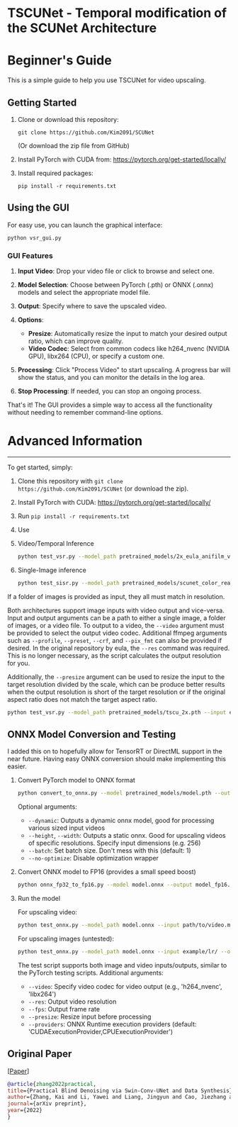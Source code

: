 # TSCUNet - Temporal modification of the SCUNet Architecture

# Beginner's Guide

This is a simple guide to help you use TSCUNet for video upscaling.

## Getting Started

1. Clone or download this repository: 
   ```
   git clone https://github.com/Kim2091/SCUNet
   ```
   (Or download the zip file from GitHub)

2. Install PyTorch with CUDA from: https://pytorch.org/get-started/locally/

3. Install required packages:
   ```
   pip install -r requirements.txt
   ```

## Using the GUI

For easy use, you can launch the graphical interface:

```
python vsr_gui.py
```

### GUI Features

1. **Input Video**: Drop your video file or click to browse and select one.

2. **Model Selection**: Choose between PyTorch (.pth) or ONNX (.onnx) models and select the appropriate model file.

3. **Output**: Specify where to save the upscaled video.

4. **Options**:
   - **Presize**: Automatically resize the input to match your desired output ratio, which can improve quality.
   - **Video Codec**: Select from common codecs like h264_nvenc (NVIDIA GPU), libx264 (CPU), or specify a custom one.

5. **Processing**: Click "Process Video" to start upscaling. A progress bar will show the status, and you can monitor the details in the log area.

6. **Stop Processing**: If needed, you can stop an ongoing process.

That's it! The GUI provides a simple way to access all the functionality without needing to remember command-line options.

# Advanced Information
---------
To get started, simply: 
1. Clone this repository with `git clone https://github.com/Kim2091/SCUNet` (or download the zip). 
2. Install PyTorch with CUDA: https://pytorch.org/get-started/locally/
3. Run `pip install -r requirements.txt`
4. Use 

1. Video/Temporal Inference

    ```bash
    python test_vsr.py --model_path pretrained_models/2x_eula_anifilm_vsr.pth --input example/lr/ --output example/sr/ --depth 16
    ```

2. Single-Image inference

    ```bash
    python test_sisr.py --model_path pretrained_models/scunet_color_real_psnr.pth --input example/lr/ --output example/sr/ --depth 16
    ```
If a folder of images is provided as input, they all must match in resolution.
    
Both architectures support image inputs with video output and vice-versa. Input and output arguments can be a path to either a single image, a folder of images, or a video file. To output to a video, the `--video` argument must be provided to select the output video codec. Additional ffmpeg arguments such as `--profile`, `--preset`, `--crf`, and `--pix_fmt` can also be provided if desired. In the original repository by eula, the `--res` command was required. This is no longer necessary, as the script calculates the output resolution for you.

Additionally, the `--presize` argument can be used to resize the input to the target resolution divided by the scale, which can be produce better results when the output resolution is short of the target resolution or if the original aspect ratio does not match the target aspect ratio.
```bash
python test_vsr.py --model_path pretrained_models/tscu_2x.pth --input example/lr_video.mp4 --output example/sr_video.mp4 --video libx264 --presize
```

ONNX Model Conversion and Testing
----------
I added this on to hopefully allow for TensorRT or DirectML support in the near future. Having easy ONNX conversion should make implementing this easier.

1. Convert PyTorch model to ONNX format

    ```bash
    python convert_to_onnx.py --model pretrained_models/model.pth --output model.onnx --dynamic
    ```
    Optional arguments:
    - `--dynamic`: Outputs a dynamic onnx model, good for processing various sized input videos
    - `--height`, `--width`: Outputs a static onnx. Good for upscaling videos of specific resolutions. Specify input dimensions (e.g. 256)
    - `--batch`: Set batch size. Don't mess with this (default: 1)
    - `--no-optimize`: Disable optimization wrapper

2. Convert ONNX model to FP16 (provides a small speed boost)

    ```bash
    python onnx_fp32_to_fp16.py --model model.onnx --output model_fp16.onnx
    ```

3. Run the model

    For upscaling video:
    ```bash
    python test_onnx.py --model_path model.onnx --input path/to/video.mp4 --output path/to/output.mp4
    ```

    For upscaling images (untested):
    ```bash
    python test_onnx.py --model_path model.onnx --input example/lr/ --output example/sr/
    ```
    
    The test script supports both image and video inputs/outputs, similar to the PyTorch testing scripts. Additional arguments:
    - `--video`: Specify video codec for video output (e.g., 'h264_nvenc', 'libx264')
    - `--res`: Output video resolution
    - `--fps`: Output frame rate
    - `--presize`: Resize input before processing
    - `--providers`: ONNX Runtime execution providers (default: 'CUDAExecutionProvider,CPUExecutionProvider')


Original Paper
----------
[[Paper](https://arxiv.org/pdf/2203.13278.pdf)]

```bibtex
@article{zhang2022practical,
title={Practical Blind Denoising via Swin-Conv-UNet and Data Synthesis},
author={Zhang, Kai and Li, Yawei and Liang, Jingyun and Cao, Jiezhang and Zhang, Yulun and Tang, Hao and Timofte, Radu and Van Gool, Luc},
journal={arXiv preprint},
year={2022}
}
```
